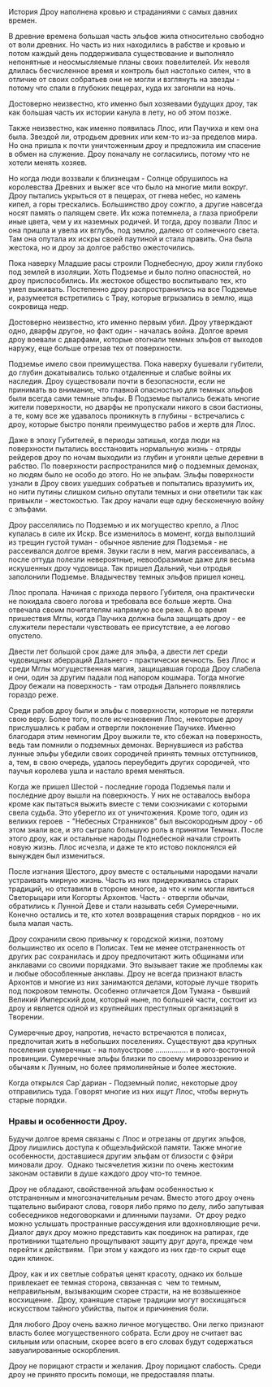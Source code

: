 История Дроу наполнена кровью и страданиями с самых давних времен. 

В древние времена большая часть эльфов жила относительно свободно от воли древних. Но часть из них находились в рабстве и кровью и потом каждый день поддерживала существование и выполняло непонятные и неосмысляемые планы своих повелителей. Их неволя длилась бесчисленное время и контроль был настолько силен, что в отличие от своих собратьев они не могли и взглянуть на звезды - потому что спали в глубоких пещерах, куда их загоняли на ночь. 

Достоверно неизвестно, кто именно был хозяевами будущих дроу, так как большая часть их истории канула в лету, но об этом позже.

Также неизвестно, как именно появилась Ллос, или Паучиха и кем она была. Звездой ли, отродьем древних или кем-то из-за пределов мира.  Но она пришла к почти уничтоженным дроу и предложила им спасение в обмен на служение. Дроу поначалу не согласились, потому что не хотели менять хозяев.

Но когда люди воззвали к близнецам - Солнце обрушилось на королевства Древних и выжег все что было на многие мили вокруг. Дроу пытались укрыться от в пещерах, от гнева небес, но камень кипел, а горы трескались. Большинство дроу сожгло, а другие навсегда носят память о палящем свете. Их кожа потемнела, а глаза приобрели иные цвета, чем у их наземных родичей. И тогда, дроу позвали Ллос и она пришла и увела их вглубь, под землю, далеко от солнечного света. Там она опутала их искры своей паутиной и стала править. Она была жестока, но и дроу за долгое рабство ожесточились. 

Пока наверху Младшие расы строили Поднебесную, дроу жили глубоко под землей в изоляции. Хоть Подземье и было полно опасностей, но дроу приспособились. Их жестокое общество воспитывало тех, кто умел выживать. Постепенно дроу распространились на все Подземье и, разумеется встретились с Трау, которые вгрызались в землю, ища сокровища недр. 

Достоверно неизвестно, кто именно первым убил. Дроу утверждают одно, дварфы другое, но факт один - началась война. Долгое время дроу воевали с дварфами, которые отогнали темных эльфов от выходов наружу, еще больше отрезав тех от поверхности. 

Подземье имело свои преимущества. Пока наверху бушевали губители, до глубин докатывались только отдаленные и слабые войны их наследия. Дроу существовали почти в безопасности, если не принимать во внимание, что главной опасностью для темных эльфов были всегда сами темные эльфы. В Подземье пытались бежать многие жители поверхности, но дварфы не пропускали никого в свои бастионы, а те, кому все же удавалось проникнуть в глубины - встречались с дроу, которые быстро поняли преимущество рабов и жертв для Ллос.  

Даже в эпоху Губителей, в периоды затишья, когда люди на поверхности пытались восстановить нормальную жизнь - отряды рейдеров дроу по ночам выходили из глубин и угоняли целые деревни в рабство. По поверхности распространился миф о подземных демонах, но людям было не особо до этого. Но не эльфам. Эльфы поверхности узнали в Дроу своих ушедших собратьев и попытались вразумить их, но нити путины слишком сильно опутали темных и они ответили так как привыкли - жестокостью. Так дроу начали еще одну бесконечную войну с эльфами. 

Дроу расселялись по Подземью и их могущество крепло, а Ллос купалась в силе их Искр. Все изменилось в момент, когда выползший из трещин густой туман - обычное явление для Подземья - не рассеивался долгое время. Звуки гасли в нем, магия рассеивалась, а после оттуда полезли невероятные, невообразимые даже для весьма искушенных дроу чудовища. Так пришел Дальний, чьи отродья заполонили Подземье. Владычеству темных эльфов пришел конец. 

Ллос пропала. Начиная с прихода первого Губителя, она практически не покидала своего логова и требовала все больше жертв. Она отвечала своим почитателям напрямую все реже. А во время  пришествия Мглы, когда Паучиха должна была защищать дроу - ее служители перестали чувствовать ее присутствие, а ее логово опустело. 

Двести лет большой срок даже для эльфа, а двести лет среди чудовищных аберраций Дальнего - практически вечность. Без Ллос и среди Мглы могущественная магия, защищавшая города Дроу слабела и они, один за другим падали под напором кошмара. Тогда многие Дроу бежали на поверхность - там отродья Дальнего появлялись гораздо реже.

Среди рабов дроу были и эльфы с поверхности, которые не потеряли свою веру. Более того, после исчезновения Ллос, некоторые дроу прислушались к рабам и отвергли поклонение Паучихе. Именно благодаря этим немногим Дроу выжили те, кто сбежал на поверхность, ведь там помнили о подземных демонах. Вернувшиеся из рабства лунные эльфы убедили своих сородичей принять темных отступников, а, тем, в свою очередь, удалось переубедить других сородичей, что паучья королева ушла и настало время меняться. 

Когда же пришел Шестой - последние города Подземья пали и последние дроу вышли на поверхность. У них не оставалось выбора кроме как пытаться выжить вместе с теми союзниками с которыми свела судьба. Это уберегло их от уничтожения. Кроме того, один из великих героев  - "Небесных Странников" был высокородным дроу - об этом знали все, и это сыграло большую роль в принятии Темных. После этого дроу, как и остальные народы Поднебесной начали строить новую жизнь. Ллос исчезла, и даже те кто истово поклонялся ей вынужден был измениться. 

  

После изгнания Шестого, дроу вместе с остальными народами начали устраивать мирную жизнь. Часть из них придерживались старых традиций, но отставили в стороне многое, за что к ним могли явиться Светорыцари или Когорты Архонтов. Часть - отвергли обычаи, обратились к Лунной Деве и стали называть себя Сумеречными. Конечно остались и те, кто хотел возвращения старых порядков - но их была малая часть.

Дроу сохранили свою привычку к городской жизни, поэтому большинство их осело в Полисах. Тем не менее отстраненность от других рас сохранилась и дроу предпочитают жить общинами или анклавами со своими порядками. Это вызывает такие же проблемы как и любые обособленные анклавы. Дроу не всегда признают власть Архонтов и многие из них занимаются делами, которые лучше творить под покровом темноты. Особенно отличается Дом Тумана - бывший Великий Имперский дом, который ныне, по большей части, состоит из дроу и является одной из крупнейших преступных организаций в Творении.  

Сумеречные дроу, напротив, нечасто встречаются в полисах, предпочитая жить в небольших поселениях. Существуют два крупных поселения сумеречных - на полуострове ................ и в юго-восточной провинции. Сумеречные эльфы близки по своему мировоззрению и обычаям к Лунным, но более прямолинейные и более жестокие.

Когда открылся Сар`дариан - Подземный полис, некоторые дроу отправились туда. Говорят многие из них ищут Ллос, чтобы вернуть старые порядки. 

### Нравы и особенности Дроу.

Будучи долгое время связаны с Ллос и отрезаны от других эльфов, Дроу лишились доступа к общеэльфийской памяти. Также многие особенности, доставшиеся другим эльфам от близости с фэйри миновали дроу.  Однако тысячелетия жизни по очень жестоким законам оставили в душе каждого дроу что-то темное.

Дроу не обладают, свойственной эльфам особенностью к отстраненным и многозначительным речам. Вместо этого дроу очень тщательно выбирают слова, говоря либо прямо по делу, либо запутывая собеседников недоговорками и длинными паузами.  От дроу редко можно услышать пространные рассуждения или вдохновляющие речи.  Диалог двух дроу можно представить как поединок на рапирах, где противники тщательно прощупывают защиту друг друга, прежде чем перейти к действиям.  При этом у каждого из них где-то скрыт еще один клинок. 

Дроу, как и их светлые собратья ценят красоту, однако их больше привлекает ее темная сторона, связанная с  чем то темным, неправильным, вызывающим скорее страсти, на не возвышенное восхищение.  Дроу, хранящие старые традиции могут восхищаться искусством тайного убийства, пыток и причинения боли. 

Для любого Дроу очень важно личное могущество. Они легко признают власть более могущественного собрата. Если дроу не считает вас сильным или опасным, скорее всего в его словах будут содержаться завуалированные оскорбления. 

Дроу не порицают страсти и желания. Дроу порицают слабость. Среди дроу не принято просить помощи, не предоставляя платы.